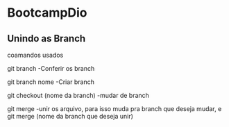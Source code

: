 # BootcampDio
## Unindo as Branch

coamandos usados

git branch -Conferir os branch

git branch nome -Criar branch

git checkout (nome da branch) -mudar de branch

git merge -unir os arquivo, para isso muda pra branch que deseja mudar, e git merge (nome da branch que deseja unir)

